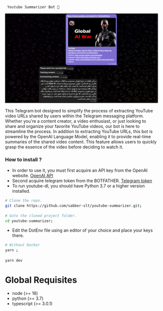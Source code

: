 ```
 Youtube Summarizer Bot 🤖
```

![Home / Landing Page](/screens/Home.png)

This Telegram bot designed to simplify the process of extracting YouTube video URLs shared by users within the Telegram messaging platform. Whether you're a content creator, a video enthusiast, or just looking to share and organize your favorite YouTube videos, our bot is here to streamline the process.
In addition to extracting YouTube URLs, this bot is powered by the OpenAI Language Model, enabling it to provide real-time summaries of the shared video content. This feature allows users to quickly grasp the essence of the video before deciding to watch it.

### How to install ?

- In order to use it, you must first acquire an API key from the OpenAI website. [OpenAI API](https://openai.com/)
- Second acquire telegram token from the BOTFATHER. [Telegram token](https://telegram.me/BotFather)
- To run youtube-dl, you should have Python 3.7 or a higher version installed.

```bash
# Clone the repo.
git clone https://github.com/sabber-slt/youtube-summarizer.git;

# Goto the cloned project folder.
cd youtube-summarizer;
```

- Edit the DotEnv file using an editor of your choice and place your keys there.

```bash
# Without Docker
yarn ;

yarn dev
```

# Global Requisites

- node (>= 16)
- python (>= 3.7)
- typescript (>= 3.0.1)
